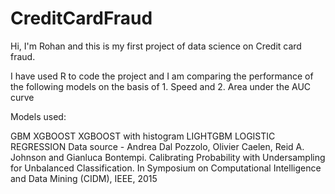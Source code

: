 # CreditCardFraud

Hi, I'm Rohan and this is my first project of data science on Credit card fraud.

I have used R to code the project and I am comparing the performance of the following models on the basis of 1. Speed and 2. Area under the AUC curve

Models used:

GBM
XGBOOST
XGBOOST with histogram
LIGHTGBM
LOGISTIC REGRESSION
Data source - Andrea Dal Pozzolo, Olivier Caelen, Reid A. Johnson and Gianluca Bontempi. Calibrating Probability with Undersampling for Unbalanced Classification. In Symposium on Computational Intelligence and Data Mining (CIDM), IEEE, 2015
